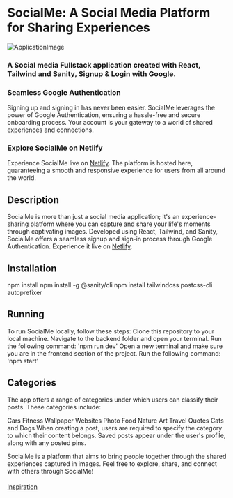 # SocialMe: A Social Media Platform for Sharing Experiences

![ApplicationImage](https://github.com/K0sarr/SocialMe/assets/92398586/b5206612-02ca-409a-8705-1c76b734fd0a)

### A Social media Fullstack application created with React, Tailwind and Sanity, Signup & Login with Google.

### Seamless Google Authentication
Signing up and signing in has never been easier. SocialMe leverages the power of Google Authentication, ensuring a hassle-free and secure onboarding process. Your account is your gateway to a world of shared experiences and connections.

### Explore SocialMe on Netlify
Experience SocialMe live on [Netlify](https://socialmekos.netlify.app/). The platform is hosted here, guaranteeing a smooth and responsive experience for users from all around the world.





## Description
SocialMe  is more than just a social media application; it's an experience-sharing platform where you can capture and share your life's moments through captivating images. Developed using React, Tailwind, and Sanity, SocialMe offers a seamless signup and sign-in process through Google Authentication. Experience it live on [Netlify](https://socialmekos.netlify.app/).

## Installation
npm install
npm install -g @sanity/cli
npm install tailwindcss postcss-cli autoprefixer

## Running
To run SocialMe locally, follow these steps:
Clone this repository to your local machine.
Navigate to the backend folder and open your terminal. Run the following command:
'npm run dev'
Open a new terminal and make sure you are in the frontend section of the project.
Run the following command:
'npm start'


## Categories

The app offers a range of categories under which users can classify their posts. These categories include:

Cars
Fitness
Wallpaper
Websites
Photo
Food
Nature
Art
Travel
Quotes
Cats and Dogs
When creating a post, users are required to specify the category to which their content belongs. Saved posts appear under the user's profile, along with any posted pins.

SocialMe is a platform that aims to bring people together through the shared experiences captured in images. Feel free to explore, share, and connect with others through SocialMe!


####
[Inspiration](https://github.com/adrianhajdin/project_shareme_social_media)

